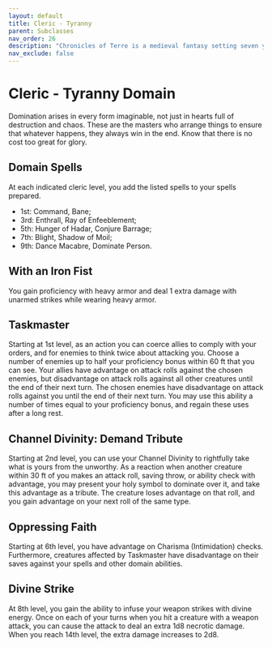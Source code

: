 ```yaml
---
layout: default
title: Cleric - Tyranny
parent: Subclasses
nav_order: 26
description: "Chronicles of Terre is a medieval fantasy setting seven years in the writing, currently for dungeons & dragons 5th edition."
nav_exclude: false
---
```


# Cleric - Tyranny Domain

Domination arises in every form imaginable, not just in hearts full of destruction and chaos. These are the masters who arrange things to ensure that whatever happens, they always win in the end. Know that there is no cost too great for glory. 

## Domain Spells

At each indicated cleric level, you add the listed spells to your spells prepared.
- 1st: Command, Bane;
- 3rd: Enthrall, Ray of Enfeeblement;
- 5th: Hunger of Hadar, Conjure Barrage;
- 7th: Blight, Shadow of Moil;
- 9th: Dance Macabre, Dominate Person.

## With an Iron Fist

You gain proficiency with heavy armor and deal 1 extra damage with unarmed strikes while wearing heavy armor.

## Taskmaster

Starting at 1st level, as an action you can coerce allies to comply with your orders, and for enemies to think twice about attacking you. Choose a number of enemies up to half your proficiency bonus within 60 ft that you can see. Your allies have advantage on attack rolls against the chosen enemies, but disadvantage on attack rolls against all other creatures until the end of their next turn. The chosen enemies have disadvantage on attack rolls against you until the end of their next turn. You may use this ability a number of times equal to your proficiency bonus, and regain these uses after a long rest. 

## Channel Divinity: Demand Tribute

Starting at 2nd level, you can use your Channel Divinity to rightfully take what is yours from the unworthy. As a reaction when another creature within 30 ft of you makes an attack roll, saving throw, or ability check with advantage, you may present your holy symbol to dominate over it, and take this advantage as a tribute. The creature loses advantage on that roll, and you gain advantage on your next roll of the same type.

## Oppressing Faith

Starting at 6th level, you have advantage on Charisma (Intimidation) checks. Furthermore, creatures affected by Taskmaster have disadvantage on their saves against your spells and other domain abilities. 

## Divine Strike

At 8th level, you gain the ability to infuse your weapon strikes with divine energy. Once on each of your turns when you hit a creature with a weapon attack, you can cause the attack to deal an extra 1d8 necrotic damage. When you reach 14th level, the extra damage increases to 2d8. 